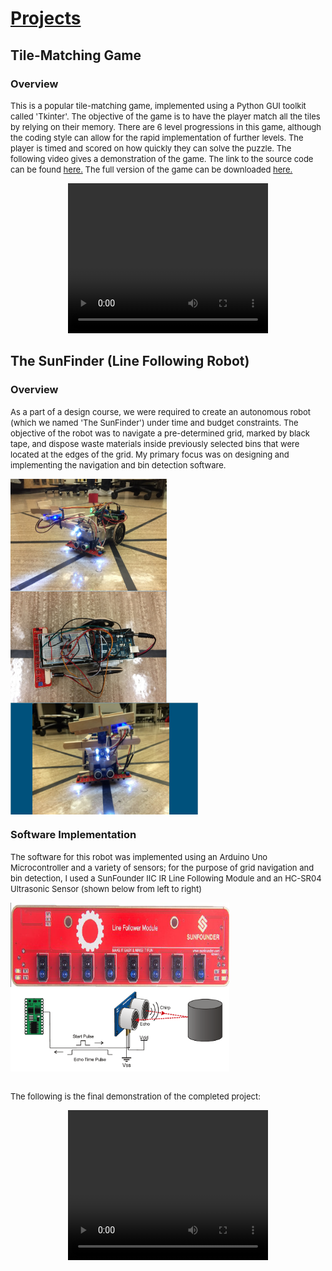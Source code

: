 
<html>
<picture>
  <source media="(prefers-color-scheme: dark)" srcset="https://user-images.githubusercontent.com/25423296/163456776-7f95b81a-f1ed-45f7-b7ab-8fa810d529fa.png">
</picture>

<head>
  <title>Dhruval Shah, BASc EIT</title>
</head>

<body>
  <h1><u>Projects</u></h1>
  <h2>Tile-Matching Game</h2>
  <h3>Overview</h3> 
<p><font size = "2">This is a popular tile-matching game, implemented using a Python GUI toolkit called 'Tkinter'. The objective of the game is to have the player match all the tiles by relying on their memory. There are 6 level progressions in this game, although the coding style can allow for the rapid implementation of further levels. The player is timed and scored on how quickly they can solve the puzzle. The following video gives a demonstration of the game. The link to the source code can be found <a href = "https://github.com/dhruval-shah/Tile-Matching-Game/blob/master/Memory_Game_Extended.py">here.</a> The full version of the game can be downloaded <a href = "[https://github.com/dhruval-shah/dhruval-shah.github.io/blob/main/Memory_Game_Extended.exe](https://github.com/dhruval-shah/dhruval-shah.github.io/blob/main/Memory_Game_Extended.zip)">here.</a></font></p>
  
<center><video width = "320" height = "240" controls>
<source src = "Memory Game Recording.mp4" type = "video/mp4">
</video></center>

  
  <h2>The SunFinder (Line Following Robot)</h2>
  <h3>Overview</h3>

 <p>
  <font size = "2">
As a part of a design course, we were required to create an autonomous robot (which we named 'The SunFinder') under time and budget constraints. The objective of the robot was to navigate a pre-determined grid, marked by black tape, and dispose waste materials inside previously selected bins that were located at the edges of the grid. My primary focus was on designing and implementing the navigation and bin detection software.
  </font>
</p>

  <div class = "row">
     <div class = "column">
      <img src = "Final Robot.png" width = 250 height = 179 style="float:left; width=25%; padding = 10x;">
     </div>
    <div class = "column">
      <img src = "Final Robot Top View.png" width = 250 height = 179 style="float:left; width=25%; padding = 10x;">
    </div>
    <div class = "column">
      <img src = "SunFinder_Robot.PNG" width = 300 height = 179 style="float:left; width=25%; padding = 10x;">
      <p style = "clear:both;"></p>
    </div>
  </div>
  
  <h3>Software Implementation</h3>
 
  <p>
  <font size = "2">
  The software for this robot was implemented using an Arduino Uno Microcontroller and a variety of sensors; for the purpose of grid navigation and bin detection, I used a SunFounder IIC IR Line Following Module and an HC-SR04 Ultrasonic Sensor (shown below from left to right)
   </font>
  </p>
  

  <div class = "row">
     <div class = "column">
      <img src = "Line Following Module.png" width = 350 height = 135 style="float:left; width=25%; padding = 10x;">
     </div>
    <div class = "column">
      <img src = "Ultrasonic_4.png" width = 350 height = 135 style="float:left; width=25%; padding = 10x;">
    </div>
  </div>  
 
<p style = "clear:both;"></p>
 
  <p><font size = "2"><br>The following is the final demonstration of the completed project:</font></p>
  <center><video width = "320" height = "240" controls>
    <source src = "291 Final Demo.mp4" type = "video/mp4">
    </video></center>
  
  </body>
</html>


